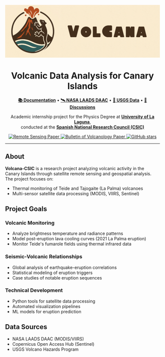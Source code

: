 <p align="center">
  <img src="https://github.com/Jesus-Javier-code/Practicas_Empresa_CSIC/blob/main/A04_web/B_images/Banner_Volcana.png?raw=true" alt="Volcano Banner" width="800">
</p>

<h1 align="center">Volcanic Data Analysis for Canary Islands</h1>

<p align="center">
  <a href="[https://github.com/JowiRey/CSIC_Internship.git]"><strong>📚 Documentation</strong></a> •
  <a href="https://ladsweb.modaps.eosdis.nasa.gov/"><strong>🛰 NASA LAADS DAAC</strong></a> •
  <a href="https://www.usgs.gov/"><strong>🌋 USGS Data</strong></a> •
  <a href="https://github.com/Jesus-Javier-code/Practicas_Empresa_CSIC/discussions"><strong>💬 Discussions</strong></a>
</p>

<p align="center">
  Academic internship project for the Physics Degree at <a href="https://www.ull.es/University "><strong> University of La Laguna</strong></a>,<br>
  conducted at the <a href="https://www.csic.es"><strong>Spanish National Research Council (CSIC)</strong></a>
</p>

<p align="center">
  <a href="https://doi.org/10.1016/j.rse.2024.114388">
    <img src="https://img.shields.io/badge/DOI-10.1016%2Fj.rse.2024.114388-9cf" alt="Remote Sensing Paper">
  </a>
  <a href="https://doi.org/10.1007/s00445-022-01584-2">
    <img src="https://img.shields.io/badge/DOI-10.1007%2Fs00445--022--01584--2-orange" alt="Bulletin of Volcanology Paper">
  </a>
  <a href="https://github.com/Jesus-Javier-code/Practicas_Empresa_CSIC">
    <img src="https://img.shields.io/github/stars/Jesus-Javier-code/Practicas_Empresa_CSIC?style=social" alt="GitHub stars">
  </a>
</p>

---

## About
**Volcana-CSIC** is a research project analyzing volcanic activity in the Canary Islands through satellite remote sensing and geospatial analysis. The project focuses on:

- Thermal monitoring of Teide and Tajogaite (La Palma) volcanoes
- Multi-sensor satellite data processing (MODIS, VIIRS, Sentinel)

## Project Goals

### Volcanic Monitoring
- Analyze brightness temperature and radiance patterns
- Model post-eruption lava cooling curves (2021 La Palma eruption)
- Monitor Teide's fumarole fields using thermal infrared data

### Seismic-Volcanic Relationships
- Global analysis of earthquake-eruption correlations
- Statistical modeling of eruption triggers
- Case studies of notable eruption sequences

### Technical Development
- Python tools for satellite data processing
- Automated visualization pipelines
- ML models for eruption prediction

## Data Sources
- NASA LAADS DAAC (MODIS/VIIRS)
- Copernicus Open Access Hub (Sentinel)
- USGS Volcano Hazards Program
